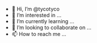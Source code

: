 - 👋 Hi, I’m @tycotyco
- 👀 I’m interested in ...
- 🌱 I’m currently learning ...
- 💞️ I’m looking to collaborate on ...
- 📫 How to reach me ...

<!---
tycotyco/tycotyco is a ✨ special ✨ repository because its `README.md` (this file) appears on your GitHub profile.
You can click the Preview link to take a look at your changes.
--->
